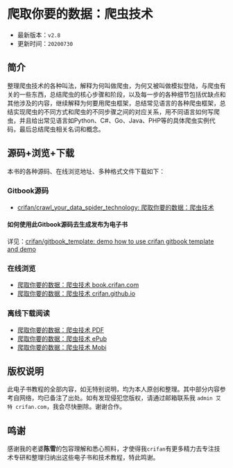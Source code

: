 # 爬取你要的数据：爬虫技术

* 最新版本：`v2.8`
* 更新时间：`20200730`

## 简介

整理爬虫技术的各种叫法，解释为何叫做爬虫，为何又被叫做模拟登陆，与爬虫有关的一些东西，总结爬虫的核心步骤和阶段，以及每一步的各种细节包括优缺点和其他涉及的内容，继续解释为何要用爬虫框架，总结常见语言的各种爬虫框架，总结实现爬虫的不同方式和爬虫的不同步骤之间的对应关系，用不同语言如何写爬虫，并且给出常见语言如Python、C#、Go、Java、PHP等的具体爬虫实例代码，最后总结爬虫相关名词和概念。

## 源码+浏览+下载

本书的各种源码、在线浏览地址、多种格式文件下载如下：

### Gitbook源码

* [crifan/crawl_your_data_spider_technology: 爬取你要的数据：爬虫技术](https://github.com/crifan/crawl_your_data_spider_technology)

#### 如何使用此Gitbook源码去生成发布为电子书

详见：[crifan/gitbook_template: demo how to use crifan gitbook template and demo](https://github.com/crifan/gitbook_template)

### 在线浏览

* [爬取你要的数据：爬虫技术 book.crifan.com](http://book.crifan.com/books/crawl_your_data_spider_technology/website)
* [爬取你要的数据：爬虫技术 crifan.github.io](https://crifan.github.io/crawl_your_data_spider_technology/website)

### 离线下载阅读

* [爬取你要的数据：爬虫技术 PDF](http://book.crifan.com/books/crawl_your_data_spider_technology/pdf/crawl_your_data_spider_technology.pdf)
* [爬取你要的数据：爬虫技术 ePub](http://book.crifan.com/books/crawl_your_data_spider_technology/epub/crawl_your_data_spider_technology.epub)
* [爬取你要的数据：爬虫技术 Mobi](http://book.crifan.com/books/crawl_your_data_spider_technology/mobi/crawl_your_data_spider_technology.mobi)

## 版权说明

此电子书教程的全部内容，如无特别说明，均为本人原创和整理。其中部分内容参考自网络，均已备注了出处。如有发现侵犯您版权，请通过邮箱联系我 `admin 艾特 crifan.com`，我会尽快删除。谢谢合作。

## 鸣谢

感谢我的老婆**陈雪**的包容理解和悉心照料，才使得我`crifan`有更多精力去专注技术专研和整理归纳出这些电子书和技术教程，特此鸣谢。
